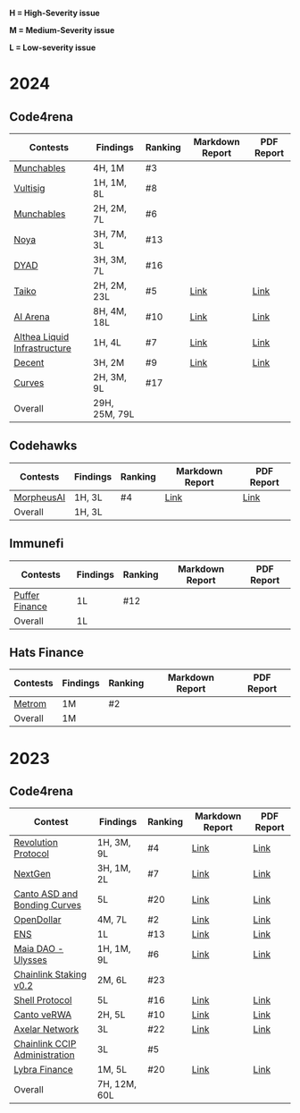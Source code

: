 **H = High-Severity issue**

**M = Medium-Severity issue**

**L = Low-severity issue**

# 2024

## Code4rena

| Contests                                                                                              | Findings      | Ranking | Markdown Report                        | PDF Report                              |
|-------------------------------------------------------------------------------------------------------|---------------|---------|----------------------------------------|-----------------------------------------|
| [Munchables](https://code4rena.com/audits/2024-07-munchables#top)                                     | 4H, 1M        | #3      |                                        |                                         |
| [Vultisig](https://code4rena.com/audits/2024-06-vultisig#top)                                         | 1H, 1M, 8L    | #8      |                                        |                                         |
| [Munchables](https://code4rena.com/audits/2024-05-munchables#top)                                     | 2H, 2M, 7L    | #6      |                                        |                                         |
| [Noya](https://code4rena.com/audits/2024-04-noya#top)                                                 | 3H, 7M, 3L    | #13     |                                        |                                         |
| [DYAD](https://code4rena.com/audits/2024-04-dyad#top)                                                 | 3H, 3M, 7L    | #16     |                                        |                                         |
| [Taiko](https://code4rena.com/audits/2024-03-taiko#top)                                               | 2H, 2M, 23L   | #5      | [Link](./code4rena/2024-03-taiko.md)   | [Link](./code4rena/2024-03-taiko.pdf)   |
| [AI Arena](https://code4rena.com/audits/2024-02-ai-arena#top)                                         | 8H, 4M, 18L   | #10     | [Link](./code4rena/2024-02-aiarena.md) | [Link](./code4rena/2024-02-aiarena.pdf) |
| [Althea Liquid Infrastructure](https://code4rena.com/audits/2024-02-althea-liquid-infrastructure#top) | 1H, 4L        | #7      | [Link](./code4rena/2024-02-althea.md)  | [Link](./code4rena/2024-02-althea.pdf)  |
| [Decent](https://code4rena.com/audits/2024-01-decent#top)                                             | 3H, 2M        | #9      | [Link](./code4rena/2024-01-decent.md)  | [Link](./code4rena/2024-01-decent.pdf)  |
| [Curves](https://code4rena.com/audits/2024-01-curves#top)                                             | 2H, 3M, 9L    | #17     |                                        |                                         |
| Overall                                                                                               | 29H, 25M, 79L |         |                                        |                                         |

## Codehawks

| Contests                                                                   | Findings | Ranking | Markdown Report                           | PDF Report |
|----------------------------------------------------------------------------|----------|---------|-------------------------------------------|------------|
| [MorpheusAI](https://www.codehawks.com/contests/clrzgrole0007xtsq0gfdw8if) | 1H, 3L   | #4      | [Link](./codehawks/2024-01-morpheusai.md) |   [Link](./codehawks/2024-01-morpheusai.pdf)         |
| Overall                                                                    | 1H, 3L   |         |                                           |            |

## Immunefi

| Contests                                                          | Findings | Ranking | Markdown Report | PDF Report |
|-------------------------------------------------------------------|----------|---------|-----------------|------------|
| [Puffer Finance](https://immunefi.com/boost/pufferfinance-boost/) | 1L       | #12     |                 |            |
| Overall                                                           | 1L       |         |                 |            |

## Hats Finance

| Contests                                                                                                            | Findings | Ranking | Markdown Report | PDF Report |
|---------------------------------------------------------------------------------------------------------------------|----------|---------|-----------------|------------|
| [Metrom](https://app.hats.finance/audit-competitions/metrom-0xfdfc6d4ac5807d7460da20a3a1c0c84ef2b9c5a2/leaderboard) | 1M       | #2      |                 |            |
| Overall                                                                                                             | 1M       |         |                 |            |

# 2023

## Code4rena

| Contest                                                                                                                                                                      | Findings     | Ranking | Markdown Report                           | PDF Report |
|------------------------------------------------------------------------------------------------------------------------------------------------------------------------------|--------------|---------|-------------------------------------------|------------|
| [Revolution Protocol](https://code4rena.com/audits/2023-12-revolution-protocol#top)                                                                                          | 1H, 3M, 9L   | #4      | [Link](./code4rena/2023-12-revolution.md) |  [Link](./code4rena/2023-12-revolution.pdf)          |
| [NextGen](https://code4rena.com/audits/2023-10-nextgen#top)                                                                                                                  | 3H, 1M, 2L   | #7      | [Link](./code4rena/2023-10-nextgen.md)    |   [Link](./code4rena/2023-10-nextgen.pdf)         |
| [Canto ASD and Bonding Curves](https://code4rena.com/contests/2023-11-canto-application-specific-dollars-and-bonding-curves-for-1155s#top)                                   | 5L           | #20     | [Link](./code4rena/2023-11-cantoasd.md)   |   [Link](./code4rena/2023-11-cantoasd.pdf)         |
| [OpenDollar](https://code4rena.com/contests/2023-10-open-dollar#top)                                                                                                         | 4M, 7L       | #2      | [Link](./code4rena/2023-10-opendollar.md) |   [Link](./code4rena/2023-10-opendollar.pdf)         |
| [ENS](https://code4rena.com/contests/2023-10-ens#top)                                                                                                                        | 1L           | #13     | [Link](./code4rena/2023-10-ens.md)        |    [Link](./code4rena/2023-10-ens.pdf)        |
| [Maia DAO - Ulysses](https://code4rena.com/contests/2023-09-maia-dao-ulysses#top)                                                                                            | 1H, 1M, 9L   | #6      | [Link](./code4rena/2023-09-maia.md)       |    [Link](./code4rena/2023-09-maia.pdf)        |
| [Chainlink Staking v0.2](https://code4rena.com/contests/2023-08-chainlink-staking-v02#top)                                                                                   | 2M, 6L       | #23     |                                           |            |
| [Shell Protocol](https://code4rena.com/contests/2023-08-shell-protocol#top)                                                                                                  | 5L           | #16     | [Link](./code4rena/2023-08-shell.md)      |    [Link](./code4rena/2023-08-shell.pdf)        |
| [Canto veRWA](https://code4rena.com/contests/2023-08-verwa#top)                                                                                                              | 2H, 5L       | #10     | [Link](./code4rena/2023-08-verwa.md)      |   [Link](./code4rena/2023-08-verwa.pdf)         |
| [Axelar Network](https://code4rena.com/contests/2023-07-axelar-network#top)                                                                                                  | 3L           | #22     | [Link](./code4rena/2023-07-axelar.md)     |   [Link](./code4rena/2023-07-axelar.pdf)         |
| [Chainlink CCIP Administration](https://code4rena.com/contests/2023-07-chainlink-cross-chain-contract-administration-multi-signature-contract-timelock-and-call-proxies#top) | 3L           | #5      |                                           |            |
| [Lybra Finance](https://code4rena.com/contests/2023-06-lybra-finance#top)                                                                                                    | 1M, 5L       | #20     | [Link](./code4rena/2023-06-lybra.md)      |   [Link](./code4rena/2023-06-lybra.pdf)         |
| Overall                                                                                                                                                                      | 7H, 12M, 60L |         |                                           |            |